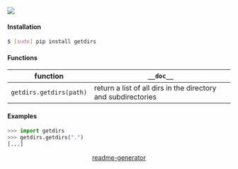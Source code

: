 <!--
https://pypi.org/project/readme-generator/
-->

[![](https://img.shields.io/pypi/pyversions/getdirs.svg?longCache=True)](https://pypi.org/project/getdirs/)

#### Installation
```bash
$ [sudo] pip install getdirs
```

#### Functions
function|`__doc__`
-|-
`getdirs.getdirs(path)` |return a list of all dirs in the directory and subdirectories

#### Examples
```python
>>> import getdirs
>>> getdirs.getdirs(".")
[...]
```

<p align="center">
    <a href="https://pypi.org/project/readme-generator/">readme-generator</a>
</p>